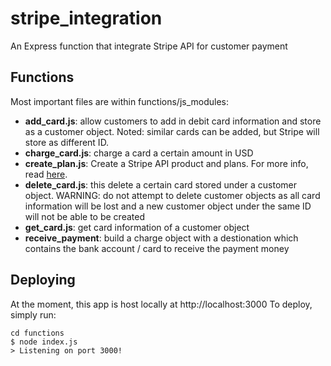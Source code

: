 # stripe_integration
An Express function that integrate Stripe API for customer payment 

## Functions
Most important files are within functions/js_modules: 
- **add_card.js**: allow customers to add in debit card information and store as a customer object. Noted: similar cards can be added, but Stripe will store as different ID. 
- **charge_card.js**: charge a card a certain amount in USD 
- **create_plan.js**: Create a Stripe API product and plans. For more info, read [here](https://stripe.com/docs/billing/subscriptions/products-and-plans). 
- **delete_card.js**: this delete a certain card stored under a customer object. WARNING: do not attempt to delete customer objects as all card information will be lost and a new customer object under the same ID will not be able to be created 
- **get_card.js**: get card information of a customer object 
- **receive_payment**: build a charge object with a destionation which contains the bank account / card to receive the payment money 


## Deploying
At the moment, this app is host locally at http://localhost:3000 
To deploy, simply run: 
```
cd functions 
$ node index.js 
> Listening on port 3000! 
``` 

